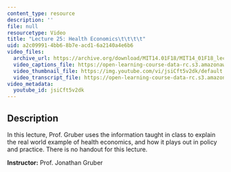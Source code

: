 ```yaml
---
content_type: resource
description: ''
file: null
resourcetype: Video
title: "Lecture 25: Health Economics\t\t\t\t"
uid: a2c09991-4bb6-8b7e-acd1-6a2140a4e6b6
video_files:
  archive_url: https://archive.org/download/MIT14.01F18/MIT14_01F18_lec25_300k.mp4
  video_captions_file: https://open-learning-course-data-rc.s3.amazonaws.com/14-01-principles-of-microeconomics-fall-2018/fddf7ed79e075a8aaecb2a62da37ed27_jsiCft5v2dk.vtt
  video_thumbnail_file: https://img.youtube.com/vi/jsiCft5v2dk/default.jpg
  video_transcript_file: https://open-learning-course-data-rc.s3.amazonaws.com/14-01-principles-of-microeconomics-fall-2018/ee5f70f0d9a29a5808c933aef17a0ac7_jsiCft5v2dk.pdf
video_metadata:
  youtube_id: jsiCft5v2dk
---
```


Description
-----------

In this lecture, Prof. Gruber uses the information taught in class to explain the real world example of health economics, and how it plays out in policy and practice. There is no handout for this lecture. 

**Instructor:** Prof. Jonathan Gruber